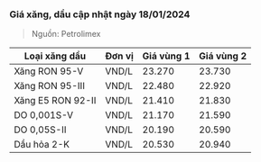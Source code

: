 
### Giá xăng, dầu cập nhật ngày 18/01/2024
> Nguồn: Petrolimex

| Loại xăng dầu     | Đơn vị | Giá vùng 1 | Giá vùng 2 |
|-------------------|--------|------------|------------|
| Xăng RON 95-V     | VND/L  |     23.270 |     23.730 |
| Xăng RON 95-III   | VND/L  |     22.480 |     22.920 |
| Xăng E5 RON 92-II | VND/L  |     21.410 |     21.830 |
| DO 0,001S-V       | VND/L  |     21.170 |     21.590 |
| DO 0,05S-II       | VND/L  |     20.190 |     20.590 |
| Dầu hỏa 2-K       | VND/L  |     20.530 |     20.940 |
